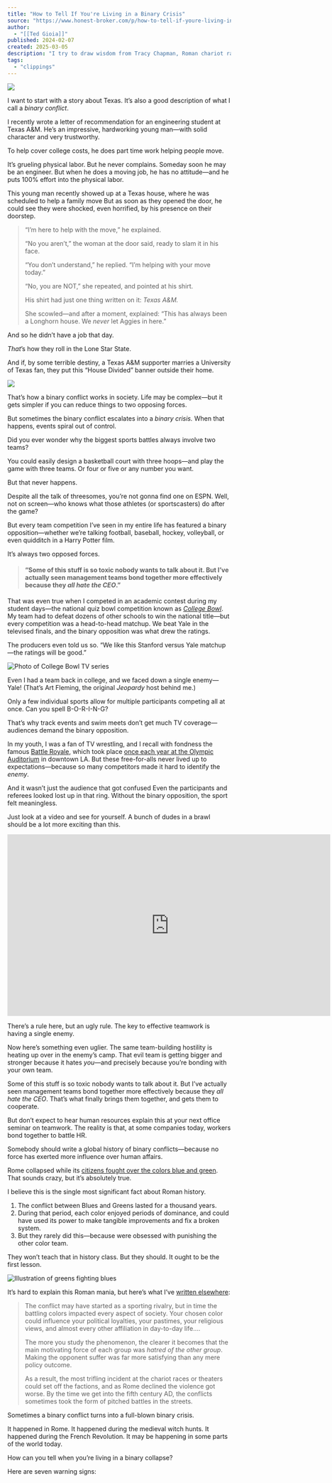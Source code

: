 ```yaml
---
title: "How to Tell If You're Living in a Binary Crisis"
source: "https://www.honest-broker.com/p/how-to-tell-if-youre-living-in-a"
author:
  - "[[Ted Gioia]]"
published: 2024-02-07
created: 2025-03-05
description: "I try to draw wisdom from Tracy Chapman, Roman chariot races, politics, René Girard, Marie Antoinette, and the Texas A&M Aggies"
tags:
  - "clippings"
---
```

![](https://substackcdn.com/image/fetch/w_1456,c_limit,f_auto,q_auto:good,fl_progressive:steep/https%3A%2F%2Fsubstack-post-media.s3.amazonaws.com%2Fpublic%2Fimages%2Ffb579644-5cf1-4978-86cf-1b57fca8146e_1057x352.png)

I want to start with a story about Texas. It’s also a good description of what I call a *binary conflict*.

I recently wrote a letter of recommendation for an engineering student at Texas A&M. He’s an impressive, hardworking young man—with solid character and very trustworthy.

To help cover college costs, he does part time work helping people move.

It’s grueling physical labor. But he never complains. Someday soon he may be an engineer. But when he does a moving job, he has no attitude—and he puts 100% effort into the physical labor.

This young man recently showed up at a Texas house, where he was scheduled to help a family move But as soon as they opened the door, he could see they were shocked, even horrified, by his presence on their doorstep.

> “I’m here to help with the move,” he explained.
> 
> “No you aren’t,” the woman at the door said, ready to slam it in his face.
> 
> “You don’t understand,” he replied. “I’m helping with your move today.”
> 
> “No, you are NOT,” she repeated, and pointed at his shirt.
> 
> His shirt had just one thing written on it: *Texas A&M.*
> 
> She scowled—and after a moment, explained: “This has always been a Longhorn house. We *never* let Aggies in here.”

And so he didn’t have a job that day.

*That*’s how they roll in the Lone Star State.

And if, by some terrible destiny, a Texas A&M supporter marries a University of Texas fan, they put this “House Divided” banner outside their home.

![](https://substackcdn.com/image/fetch/w_1456,c_limit,f_auto,q_auto:good,fl_progressive:steep/https%3A%2F%2Fsubstack-post-media.s3.amazonaws.com%2Fpublic%2Fimages%2Fb97a5b40-9c55-4bfd-b695-439d2dbfa98f_519x351.jpeg)

That’s how a binary conflict works in society. Life may be complex—but it gets simpler if you can reduce things to two opposing forces.

But sometimes the binary conflict escalates into a *binary crisis.* When that happens, events spiral out of control.

Did you ever wonder why the biggest sports battles always involve two teams?

You could easily design a basketball court with three hoops—and play the game with three teams. Or four or five or any number you want.

But that never happens.

Despite all the talk of threesomes, you’re not gonna find one on ESPN. Well, not on screen—who knows what those athletes (or sportscasters) do after the game?

But every team competition I’ve seen in my entire life has featured a binary opposition—whether we’re talking football, baseball, hockey, volleyball, or even quidditch in a Harry Potter film.

It’s always two opposed forces.

> #### “Some of this stuff is so toxic nobody wants to talk about it. But I’ve actually seen management teams bond together more effectively because they *all hate the CEO*.”

That was even true when I competed in an academic contest during my student days—the national quiz bowl competition known as *[College Bowl](https://en.wikipedia.org/wiki/College_Bowl)*. My team had to defeat dozens of other schools to win the national title—but every competition was a head-to-head matchup. We beat Yale in the televised finals, and the binary opposition was what drew the ratings.

The producers even told us so. “We like this Stanford versus Yale matchup—the ratings will be good.”

![Photo of College Bowl TV series](https://substackcdn.com/image/fetch/w_1456,c_limit,f_auto,q_auto:good,fl_progressive:steep/https%3A%2F%2Fsubstack-post-media.s3.amazonaws.com%2Fpublic%2Fimages%2F0d73a3bd-aa71-4730-a1f2-1476c8dfda92_903x693.jpeg)

Even I had a team back in college, and we faced down a single enemy—Yale! (That’s Art Fleming, the original *Jeopardy* host behind me.)

Only a few individual sports allow for multiple participants competing all at once. Can you spell B-O-R-I-N-G?

That’s why track events and swim meets don’t get much TV coverage—audiences demand the binary opposition.

In my youth, I was a fan of TV wrestling, and I recall with fondness the famous [Battle Royale](https://en.wikipedia.org/wiki/Battle_royal_\(professional_wrestling\)), which took place [once each year at the Olympic Auditorium](https://tessa2.lapl.org/digital/collection/photos/id/20720) in downtown LA. But these free-for-alls never lived up to expectations—because so many competitors made it hard to identify the *enemy*.

And it wasn’t just the audience that got confused Even the participants and referees looked lost up in that ring. Without the binary opposition, the sport felt meaningless.

Just look at a video and see for yourself. A bunch of dudes in a brawl should be a lot more exciting than this.

<iframe src="https://www.youtube-nocookie.com/embed/yhsofnPYIyg?rel=0&amp;autoplay=0&amp;showinfo=0&amp;enablejsapi=0" frameborder="0" loading="lazy" gesture="media" allow="autoplay; fullscreen" allowautoplay="true" allowfullscreen="true" width="728" height="409"></iframe>

There’s a rule here, but an ugly rule. The key to effective teamwork is having a single enemy.

Now here’s something even uglier. The same team-building hostility is heating up over in the enemy’s camp. That evil team is getting bigger and stronger because it hates *you*—and precisely because you’re bonding with your own team.

Some of this stuff is so toxic nobody wants to talk about it. But I’ve actually seen management teams bond together more effectively because they *all hate the CEO*. That’s what finally brings them together, and gets them to cooperate.

But don’t expect to hear human resources explain this at your next office seminar on teamwork. The reality is that, at some companies today, workers bond together to battle HR.

Somebody should write a global history of binary conflicts—because no force has exerted more influence over human affairs.

Rome collapsed while its [citizens fought over the colors blue and green](https://www.honest-broker.com/p/while-rome-collapsed-the-citizens). That sounds crazy, but it’s absolutely true.

I believe this is the single most significant fact about Roman history.

1. The conflict between Blues and Greens lasted for a thousand years.
2. During that period, each color enjoyed periods of dominance, and could have used its power to make tangible improvements and fix a broken system.
3. But they rarely did this—because were obsessed with punishing the other color team.

They won’t teach that in history class. But they should. It ought to be the first lesson.

![Illustration of greens fighting blues](https://substackcdn.com/image/fetch/w_1456,c_limit,f_auto,q_auto:good,fl_progressive:steep/https%3A%2F%2Fsubstack-post-media.s3.amazonaws.com%2Fpublic%2Fimages%2Fbb2031da-01ed-4645-ae11-a7c293e1c2e2_680x442.jpeg)

It’s hard to explain this Roman mania, but here’s what I’ve [written elsewhere](https://www.honest-broker.com/p/while-rome-collapsed-the-citizens):

> The conflict may have started as a sporting rivalry, but in time the battling colors impacted every aspect of society. Your chosen color could influence your political loyalties, your pastimes, your religious views, and almost every other affiliation in day-to-day life….
> 
> The more you study the phenomenon, the clearer it becomes that the main motivating force of each group was *hatred of the other group*. Making the opponent suffer was far more satisfying than any mere policy outcome.
> 
> As a result, the most trifling incident at the chariot races or theaters could set off the factions, and as Rome declined the violence got worse. By the time we get into the fifth century AD, the conflicts sometimes took the form of pitched battles in the streets.

Sometimes a binary conflict turns into a full-blown binary crisis.

It happened in Rome. It happened during the medieval witch hunts. It happened during the French Revolution. It may be happening in some parts of the world today.

How can you tell when you’re living in a binary collapse?

Here are seven warning signs: